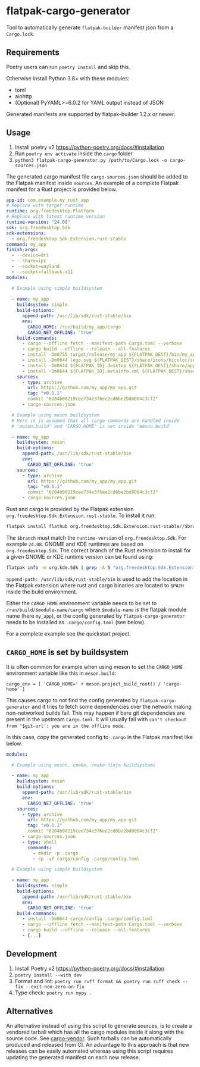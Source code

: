 # flatpak-cargo-generator

Tool to automatically generate `flatpak-builder` manifest json from a `Cargo.lock`.

## Requirements

Poetry users can run `poetry install` and skip this.

Otherwise install Python 3.8+ with these modules:
- toml
- aiohttp
- (Optional) PyYAML>=6.0.2 for YAML output instead of JSON

Generated manifests are supported by flatpak-builder 1.2.x or newer.

## Usage

1. Install poetry v2 https://python-poetry.org/docs/#installation
2. Run `poetry env activate` inside the `cargo` folder
3. `python3 flatpak-cargo-generator.py /path/to/Cargo.lock -o cargo-sources.json`

The generated cargo manifest file `cargo-sources.json` should be added
to the Flatpak manifest inside `sources`. An example of a complete
Flatpak manifest for a Rust project is provided below.

```yaml
app-id: com.example.my_rust_app
# Replace with target runtime
runtime: org.freedesktop.Platform
# Replace with latest runtime version
runtime-version: "24.08"
sdk: org.freedesktop.Sdk
sdk-extensions:
  - org.freedesktop.Sdk.Extension.rust-stable
command: my_app
finish-args:
  - --device=dri
  - --share=ipc
  - --socket=wayland
  - --socket=fallback-x11
modules:

  # Example using simple buildsystem
  
  - name: my_app
    buildsystem: simple
    build-options:
      append-path: /usr/lib/sdk/rust-stable/bin
      env:
        CARGO_HOME: /run/build/my_app/cargo
        CARGO_NET_OFFLINE: 'true'
    build-commands:
      - cargo --offline fetch --manifest-path Cargo.toml --verbose
      - cargo build --offline --release --all-features
      - install -Dm0755 target/release/my_app ${FLATPAK_DEST}/bin/my_app
      - install -Dm0644 logo.svg ${FLATPAK_DEST}/share/icons/hicolor/scalable/apps/${FLATPAK_ID}.svg
      - install -Dm0644 ${FLATPAK_ID}.desktop ${FLATPAK_DEST}/share/applications/${FLATPAK_ID}.desktop
      - install -Dm0644 ${FLATPAK_ID}.metainfo.xml ${FLATPAK_DEST}/share/metainfo/${FLATPAK_ID}.metainfo.xml
    sources:
      - type: archive
        url: https://github.com/my_app/my_app.git
        tag: "v0.1.1"
        commit "0284b00219cee734e3f6ee2cd6be2bd8004c3cf2"
      - cargo-sources.json

  # Example using meson buildsystem
  # Here it is assumed that all cargo commands are handled inside
  # 'meson.build' and 'CARGO_HOME' is set inside 'meson.build'

  - name: my_app
    buildsystem: meson
    build-options:
      append-path: /usr/lib/sdk/rust-stable/bin
      env:
        CARGO_NET_OFFLINE: 'true'
    sources:
      - type: archive
        url: https://github.com/my_app/my_app.git
        tag: "v0.1.1"
        commit "0284b00219cee734e3f6ee2cd6be2bd8004c3cf2"
      - cargo-sources.json
```

Rust and cargo is provided by the Flatpak extension
`org.freedesktop.Sdk.Extension.rust-stable`. To install it run:

```sh
flatpak install flathub org.freedesktop.Sdk.Extension.rust-stable//$branch
```

The `$branch` must match the `runtime-version` of `org.freedesktop.Sdk`.
For example `24.08`. GNOME and KDE runtimes are based on
`org.freedesktop.Sdk`. The correct branch of the Rust extension to
install for a given GNOME or KDE runtime version can be found using:

```sh
flatpak info -m org.kde.Sdk | grep -A 5 "org.freedesktop.Sdk.Extension" | grep -E "^version"
```

`append-path: /usr/lib/sdk/rust-stable/bin` is used to add the location
in the Flatpak extension where rust and cargo binaries are located to
`$PATH` inside the build environment.

Either the `CARGO_HOME` environment variable needs to be set to
`/run/build/$module-name/cargo` where `$module-name` is the flatpak
module name (here `my_app`), or the config generated by
`flatpak-cargo-generator` needs to be installed as `.cargo/config.toml`
(see below).

For a complete example see the quickstart project.

## `CARGO_HOME` is set by buildsystem

It is often common for example when using meson to set the `CARGO_HOME`
environment variable like this in `meson.build`:

```meson
cargo_env = [ 'CARGO_HOME=' + meson.project_build_root() / 'cargo-home' ]
```

This causes cargo to not find the config generated by
`flatpak-cargo-generator` and it tries to fetch some dependencies over
the network making non-networked builds fail. This may happen if bare
git dependencies are present in the upstream `Cargo.toml`. It will
usually fail with
`can't checkout from '$git-url': you are in the offline mode`.

In this case, copy the generated config to `.cargo` in the Flatpak
manifest like below.

```yaml
modules:

  # Example using meson, cmake, cmake-ninja buildsystems

  - name: my_app
    buildsystem: meson
    build-options:
      append-path: /usr/lib/sdk/rust-stable/bin
      env:
        CARGO_NET_OFFLINE: 'true'
    sources:
      - type: archive
        url: https://github.com/my_app/my_app.git
        tag: "v0.1.1"
        commit "0284b00219cee734e3f6ee2cd6be2bd8004c3cf2"
      - cargo-sources.json
      - type: shell
        commands:
          - mkdir -p .cargo
          - cp -vf cargo/config .cargo/config.toml

  # Example using simple buildsystem

  - name: my_app
    buildsystem: simple
    build-options:
      append-path: /usr/lib/sdk/rust-stable/bin
      env:
        CARGO_NET_OFFLINE: 'true'
    build-commands:
      - install -Dm0644 cargo/config .cargo/config.toml
      - cargo --offline fetch --manifest-path Cargo.toml --verbose
      - cargo build --offline --release --all-features
      - [...]
```

## Development

1. Install Poetry v2 https://python-poetry.org/docs/#installation
2. `poetry install --with dev`
3. Format and lint: `poetry run ruff format && poetry run ruff check --fix --exit-non-zero-on-fix`
4. Type check: `poetry run mypy .`


## Alternatives

An alternative instead of using this script to generate sources, is to
create a vendored tarball which has all the cargo modules inside it
along with the source code. See [cargo-vendor](https://doc.rust-lang.org/cargo/commands/cargo-vendor.html).
Such tarballs can be automatically produced and released from CI. An
advantage to this approach is that new releases can be easily automated
whereas using this script requires updating the generated manifest on
each new release.
